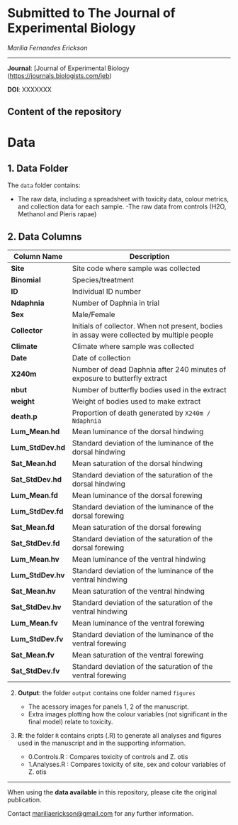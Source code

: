 # Submitted to The Journal of Experimental Biology

_Marilia Fernandes Erickson_
    
***

**Journal**: [Journal of Experimental Biology (https://journals.biologists.com/jeb)

**DOI**:   XXXXXXX

## Content of the repository

# Data

## 1. **Data Folder**
The `data` folder contains:
- The raw data, including a spreadsheet with toxicity data, colour metrics, and collection data for each sample.
-The raw data from controls (H2O, Methanol and Pieris rapae)

## 2. **Data Columns**
| Column Name        | Description |
|--------------------|-------------|
| **Site**          | Site code where sample was collected |
| **Binomial**      | Species/treatment |
| **ID**            | Individual ID number |
| **Ndaphnia**      | Number of Daphnia in trial |
| **Sex**           | Male/Female |
| **Collector**     | Initials of collector. When not present, bodies in assay were collected by multiple people |
| **Climate**       | Climate where sample was collected |
| **Date**         | Date of collection |
| **X240m**        | Number of dead Daphnia after 240 minutes of exposure to butterfly extract |
| **nbut**         | Number of butterfly bodies used in the extract |
| **weight**       | Weight of bodies used to make extract |
| **death.p**      | Proportion of death generated by `X240m / Ndaphnia` |
| **Lum_Mean.hd**  | Mean luminance of the dorsal hindwing |
| **Lum_StdDev.hd** | Standard deviation of the luminance of the dorsal hindwing |
| **Sat_Mean.hd**  | Mean saturation of the dorsal hindwing |
| **Sat_StdDev.hd** | Standard deviation of the saturation of the dorsal hindwing |
| **Lum_Mean.fd**  | Mean luminance of the dorsal forewing |
| **Lum_StdDev.fd** | Standard deviation of the luminance of the dorsal forewing |
| **Sat_Mean.fd**  | Mean saturation of the dorsal forewing |
| **Sat_StdDev.fd** | Standard deviation of the saturation of the dorsal forewing |
| **Lum_Mean.hv**  | Mean luminance of the ventral hindwing |
| **Lum_StdDev.hv** | Standard deviation of the luminance of the ventral hindwing |
| **Sat_Mean.hv**  | Mean saturation of the ventral hindwing |
| **Sat_StdDev.hv** | Standard deviation of the saturation of the ventral hindwing |
| **Lum_Mean.fv**  | Mean luminance of the ventral forewing |
| **Lum_StdDev.fv** | Standard deviation of the luminance of the ventral forewing |
| **Sat_Mean.fv**  | Mean saturation of the ventral forewing |
| **Sat_StdDev.fv** | Standard deviation of the saturation of the ventral forewing |

2. __Output__: the folder `output` contains  one folder named `figures`
    * The acessory images for panels 1, 2 of the manuscript.
    * Extra images plotting how the colour variables (not significant in the final model) relate to toxicity.

4. __R__: the folder `R` contains cripts (.R) to generate all analyses and figures used in the manuscript and in the supporting information.
    * 0.Controls.R : Compares toxicity of controls and Z. otis 
    * 1.Analyses.R : Compares toxicity of site, sex and colour variables of Z. otis
    
***

When using the __data available__ in this repository, please cite the original publication.

Contact mariliaerickson@gmail.com for any further information.  
